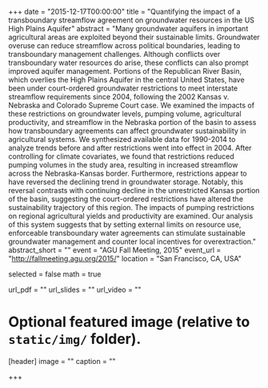 +++
date = "2015-12-17T00:00:00"
title = "Quantifying the impact of a transboundary streamflow agreement on groundwater resources in the US High Plains Aquifer"
abstract = "Many groundwater aquifers in important agricultural areas are exploited beyond their sustainable limits. Groundwater overuse can reduce streamflow across political boundaries, leading to transboundary management challenges. Although conflicts over transboundary water resources do arise, these conflicts can also prompt improved aquifer management. Portions of the Republican River Basin, which overlies the High Plains Aquifer in the central United States, have been under court-ordered groundwater restrictions to meet interstate streamflow requirements since 2004, following the 2002 Kansas v. Nebraska and Colorado Supreme Court case. We examined the impacts of these restrictions on groundwater levels, pumping volume, agricultural productivity, and streamflow in the Nebraska portion of the basin to assess how transboundary agreements can affect groundwater sustainability in agricultural systems. We synthesized available data for 1990-2014 to analyze trends before and after restrictions went into effect in 2004. After controlling for climate covariates, we found that restrictions reduced pumping volumes in the study area, resulting in increased streamflow across the Nebraska-Kansas border. Furthermore, restrictions appear to have reversed the declining trend in groundwater storage. Notably, this reversal contrasts with continuing decline in the unrestricted Kansas portion of the basin, suggesting the court-ordered restrictions have altered the sustainability trajectory of this region. The impacts of pumping restrictions on regional agricultural yields and productivity are examined. Our analysis of this system suggests that by setting external limits on resource use, enforceable transboundary water agreements can stimulate sustainable groundwater management and counter local incentives for overextraction."
abstract_short = ""
event = "AGU Fall Meeting, 2015"
event_url = "http://fallmeeting.agu.org/2015/"
location = "San Francisco, CA, USA"

selected = false
math = true

url_pdf = ""
url_slides = ""
url_video = ""

# Optional featured image (relative to `static/img/` folder).
[header]
image = ""
caption = ""

+++


